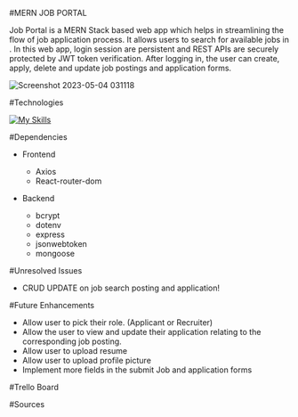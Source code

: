 #MERN JOB PORTAL 

Job Portal is a MERN Stack based web app which helps in streamlining the flow of job application process. It allows users to search for available jobs in . In this web app, login session are persistent and REST APIs are securely protected by JWT token verification. After logging in, the user can create, apply, delete and update job postings and application forms. 

![Screenshot 2023-05-04 031118](https://user-images.githubusercontent.com/122950634/236134972-38327482-9650-44b1-9a6c-0ecc0912f4e5.png)

#Technologies

[![My Skills](https://skills.thijs.gg/icons?i=mongodb,express,react,nodejs)](https://skills.thijs.gg)

#Dependencies
- Frontend
  - Axios
  - React-router-dom

- Backend
  - bcrypt
  - dotenv
  - express
  - jsonwebtoken
  - mongoose

#Unresolved Issues
- CRUD UPDATE on job search posting and application!

#Future Enhancements
- Allow user to pick their role. (Applicant or Recruiter)
- Allow the user to view and update their application relating to the corresponding job posting.
- Allow user to upload resume
- Allow user to upload profile picture
- Implement more fields in the submit Job and application forms

#Trello Board

#Sources






